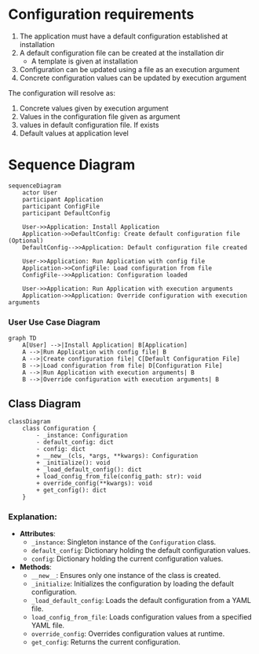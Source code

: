 

# Configuration requirements

1) The application must have a default configuration established at installation
2) A default configuration file can be created at the installation dir
    - A template is given at installation
3) Configuration can be updated using a file as an execution argument
4) Concrete configuration values can be updated by execution argument

The configuration will resolve as:
1) Concrete values given by execution argument
2) Values in the configuration file given as argument
3) values in default configuration file. If exists
4) Default values at application level


# Sequence Diagram

```mermaid
sequenceDiagram
    actor User
    participant Application
    participant ConfigFile
    participant DefaultConfig

    User->>Application: Install Application
    Application->>DefaultConfig: Create default configuration file (Optional)
    DefaultConfig-->>Application: Default configuration file created

    User->>Application: Run Application with config file
    Application->>ConfigFile: Load configuration from file
    ConfigFile-->>Application: Configuration loaded

    User->>Application: Run Application with execution arguments
    Application->>Application: Override configuration with execution arguments
```


### User Use Case Diagram
```mermaid
graph TD
    A[User] -->|Install Application| B[Application]
    A -->|Run Application with config file| B
    A -->|Create configuration file| C[Default Configuration File]
    B -->|Load configuration from file| D[Configuration File]
    A -->|Run Application with execution arguments| B
    B -->|Override configuration with execution arguments| B
```

## Class Diagram
```mermaid
classDiagram
    class Configuration {
        - _instance: Configuration
        - default_config: dict
        - config: dict
        + __new__(cls, *args, **kwargs): Configuration
        + _initialize(): void
        + _load_default_config(): dict
        + load_config_from_file(config_path: str): void
        + override_config(**kwargs): void
        + get_config(): dict
    }

```


### Explanation:
- **Attributes**:
  - `_instance`: Singleton instance of the `Configuration` class.
  - `default_config`: Dictionary holding the default configuration values.
  - `config`: Dictionary holding the current configuration values.
- **Methods**:
  - `__new__`: Ensures only one instance of the class is created.
  - `_initialize`: Initializes the configuration by loading the default configuration.
  - `_load_default_config`: Loads the default configuration from a YAML file.
  - `load_config_from_file`: Loads configuration values from a specified YAML file.
  - `override_config`: Overrides configuration values at runtime.
  - `get_config`: Returns the current configuration.